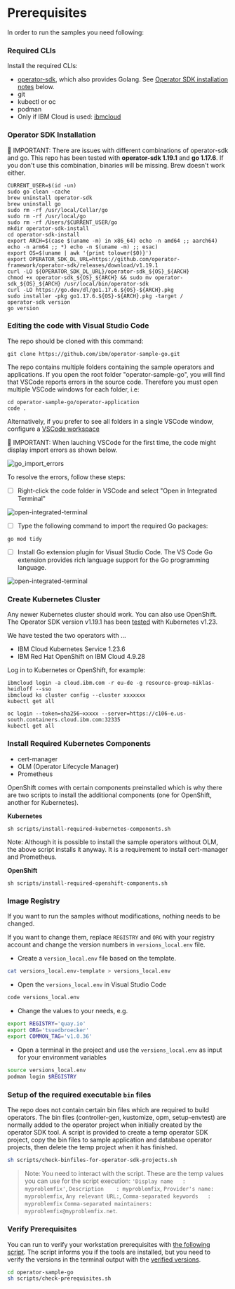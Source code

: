 # Prerequisites

In order to run the samples you need following:

### Required CLIs

Install the required CLIs:

* [operator-sdk](https://sdk.operatorframework.io/docs/installation/), which also provides Golang.  See [Operator SDK installation notes](#operator-sdk-installation) below.
* git
* kubectl or oc
* podman
* Only if IBM Cloud is used: [ibmcloud](https://cloud.ibm.com/docs/cli?topic=cli-install-ibmcloud-cli)


### Operator SDK Installation

🔴 IMPORTANT: There are issues with different combinations of operator-sdk and go. This repo has been tested with **operator-sdk 1.19.1** and **go 1.17.6**. If you don't use this combination, binaries will be missing. Brew doesn't work either.

```shell
CURRENT_USER=$(id -un)
sudo go clean -cache
brew uninstall operator-sdk
brew uninstall go
sudo rm -rf /usr/local/Cellar/go
sudo rm -rf /usr/local/go
sudo rm -rf /Users/$CURRENT_USER/go
mkdir operator-sdk-install
cd operator-sdk-install
export ARCH=$(case $(uname -m) in x86_64) echo -n amd64 ;; aarch64) echo -n arm64 ;; *) echo -n $(uname -m) ;; esac)
export OS=$(uname | awk '{print tolower($0)}')
export OPERATOR_SDK_DL_URL=https://github.com/operator-framework/operator-sdk/releases/download/v1.19.1
curl -LO ${OPERATOR_SDK_DL_URL}/operator-sdk_${OS}_${ARCH}
chmod +x operator-sdk_${OS}_${ARCH} && sudo mv operator-sdk_${OS}_${ARCH} /usr/local/bin/operator-sdk
curl -LO https://go.dev/dl/go1.17.6.${OS}-${ARCH}.pkg
sudo installer -pkg go1.17.6.${OS}-${ARCH}.pkg -target /
operator-sdk version
go version
```

### Editing the code with Visual Studio Code

The repo should be cloned with this command:

```
git clone https://github.com/ibm/operator-sample-go.git
```

The repo contains multiple folders containing the sample operators and applications.  If you open the root folder "operator-sample-go", you will find that VSCode reports errors in the source code.  Therefore you must open multiple VSCode windows for each folder, i.e:

```shell
cd operator-sample-go/operator-application
code .
```

Alternatively, if you prefer to see all folders in a single VSCode window, configure a [VSCode workspace](./dev-setup-vscode.md)

🔴 IMPORTANT: When lauching VSCode for the first time, the code might display import errors as shown below.

![go_import_errors](./images/go_import_errors.png)

To resolve the errors, follow these steps:

- [ ] Right-click the code folder in VSCode and select "Open in Integrated Terminal"

![open-integrated-terminal](./images/open-integrated-terminal.png)

- [ ] Type the following command to import the required Go packages:

```shell
go mod tidy
```

- [ ] Install Go extension plugin for Visual Studio Code. The VS Code Go extension provides rich language support for the Go programming language.

![open-integrated-terminal](./images/GO-extension-plugin.png)

### Create Kubernetes Cluster

Any newer Kubernetes cluster should work. You can also use OpenShift. The Operator SDK version v1.19.1 has been [tested](https://github.com/kubernetes/client-go#versioning) with Kubernetes v1.23. 

We have tested the two operators with ...

* IBM Cloud Kubernetes Service 1.23.6
* IBM Red Hat OpenShift on IBM Cloud 4.9.28

Log in to Kubernetes or OpenShift, for example:

```
ibmcloud login -a cloud.ibm.com -r eu-de -g resource-group-niklas-heidloff --sso
ibmcloud ks cluster config --cluster xxxxxxx
kubectl get all
```

```
oc login --token=sha256~xxxxx --server=https://c106-e.us-south.containers.cloud.ibm.com:32335
kubectl get all
```

### Install Required Kubernetes Components

* cert-manager
* OLM (Operator Lifecycle Manager)
* Prometheus

OpenShift comes with certain components preinstalled which is why there are two scripts to install the additional components (one for OpenShift, another for Kubernetes).

**Kubernetes**

```
sh scripts/install-required-kubernetes-components.sh
```
Note: Although it is possible to install the sample operators without OLM, the above script installs it anyway.  It is a requirement to install cert-manager and Prometheus.

**OpenShift**

```
sh scripts/install-required-openshift-components.sh
```

### Image Registry

If you want to run the samples without modifications, nothing needs to be changed.

If you want to change them, replace `REGISTRY` and `ORG` with your registry account and change the version numbers in `versions_local.env` file. 

* Create a `version_local.env` file based on the template.

```sh
cat versions_local.env-template > versions_local.env
```

* Open the `versions_local.env` in Visual Studio Code

```sh
code versions_local.env
```

* Change the values to your needs, e.g.

```sh
export REGISTRY='quay.io'
export ORG='tsuedbroecker'
export COMMON_TAG='v1.0.36'
```

* Open a terminal in the project and use the `versions_local.env` as input for your environment variables

```sh
source versions_local.env
podman login $REGISTRY
```

### Setup of the required executable `bin` files

The repo does not contain certain bin files which are required to build operators.  The bin files (controller-gen, kustomize, opm, setup-envtest) are normally added to the operator project when initially created by the operator SDK tool. A script is provided to create a temp operator SDK project, copy the bin files to sample application and database operator projects, then delete the temp project when it has finished.

```sh
sh scripts/check-binfiles-for-operator-sdk-projects.sh
```

> Note: You need to interact with the script. These are the temp values you can use for the script execution: `'Display name   : myproblemfix'`, `Description    : myproblemfix`, `Provider's name: myproblemfix`, `Any relevant URL:`, `Comma-separated keywords   : myproblemfix`
`Comma-separated maintainers: myproblemfix@myproblemfix.net`. 


### Verify Prerequisites

You can run to verify your workstation prerequisites with [the following script](https://github.com/IBM/operator-sample-go/blob/main/scripts/check-prerequisites.sh). The script informs you if the tools are installed, but you need to verify the versions in the terminal output with the [verified versions](./automation-version-references.md). 

```sh
cd operator-sample-go
sh scripts/check-prerequisites.sh
```
